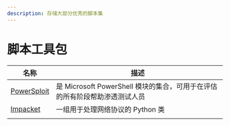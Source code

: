 ```yaml
---
description: 存储大部分优秀的脚本集
---
```


# 脚本工具包

| 名称                                                            | 描述                                               |
| ------------------------------------------------------------- | ------------------------------------------------ |
| [PowerSploit](https://github.com/PowerShellMafia/PowerSploit) | 是 Microsoft PowerShell 模块的集合，可用于在评估的所有阶段帮助渗透测试人员 |
| [Impacket](https://github.com/SecureAuthCorp/impacket)        | 一组用于处理网络协议的 Python 类                             |
|                                                               |                                                  |
